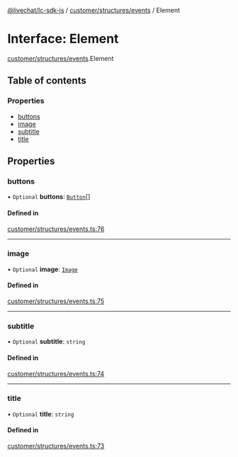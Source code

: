 [@livechat/lc-sdk-js](../README.md) / [customer/structures/events](../modules/customer_structures_events.md) / Element

# Interface: Element

[customer/structures/events](../modules/customer_structures_events.md).Element

## Table of contents

### Properties

- [buttons](customer_structures_events.Element.md#buttons)
- [image](customer_structures_events.Element.md#image)
- [subtitle](customer_structures_events.Element.md#subtitle)
- [title](customer_structures_events.Element.md#title)

## Properties

### buttons

• `Optional` **buttons**: [`Button`](customer_structures_events.Button.md)[]

#### Defined in

[customer/structures/events.ts:76](https://github.com/livechat/lc-sdk-js/blob/5f5afdd/src/customer/structures/events.ts#L76)

___

### image

• `Optional` **image**: [`Image`](customer_structures_events.Image.md)

#### Defined in

[customer/structures/events.ts:75](https://github.com/livechat/lc-sdk-js/blob/5f5afdd/src/customer/structures/events.ts#L75)

___

### subtitle

• `Optional` **subtitle**: `string`

#### Defined in

[customer/structures/events.ts:74](https://github.com/livechat/lc-sdk-js/blob/5f5afdd/src/customer/structures/events.ts#L74)

___

### title

• `Optional` **title**: `string`

#### Defined in

[customer/structures/events.ts:73](https://github.com/livechat/lc-sdk-js/blob/5f5afdd/src/customer/structures/events.ts#L73)
